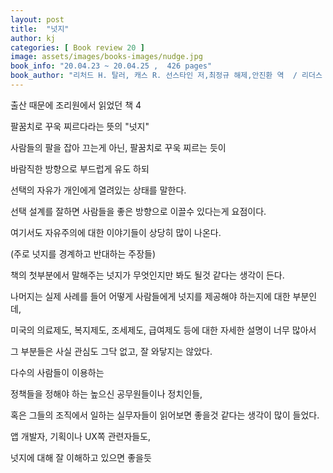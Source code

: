 ```yaml
---
layout: post
title:  "넛지"
author: kj
categories: [ Book review 20 ]
image: assets/images/books-images/nudge.jpg
book_info: "20.04.23 ~ 20.04.25 ,  426 pages"
book_author: "리처드 H. 탈러, 캐스 R. 선스타인 저,최정규 해제,안진환 역  / 리더스 북"
---
```

출산 때문에 조리원에서 읽었던 책 4

팔꿈치로 꾸욱 찌르다라는 뜻의 "넛지"

사람들의 팔을 잡아 끄는게 아닌, 팔꿈치로 꾸욱 찌르는 듯이

바람직한 방향으로 부드럽게 유도 하되

선택의 자유가 개인에게 열려있는 상태를 말한다.

선택 설계를 잘하면 사람들을 좋은 방향으로 이끌수 있다는게 요점이다.

여기서도 자유주의에 대한 이야기들이 상당히 많이 나온다.

(주로 넛지를 경계하고 반대하는 주장들)

책의 첫부분에서 말해주는 넛지가 무엇인지만 봐도 될것 같다는 생각이 든다.

나머지는 실제 사례를 들어 어떻게 사람들에게 넛지를 제공해야 하는지에 대한 부분인데,

미국의 의료제도, 복지제도, 조세제도, 급여제도 등에 대한 자세한 설명이 너무 많아서

그 부분들은 사실 관심도 그닥 없고, 잘 와닿지는 않았다.

다수의 사람들이 이용하는

정책들을 정해야 하는 높으신 공무원들이나 정치인들,

혹은 그들의 조직에서 일하는 실무자들이 읽어보면 좋을것 같다는 생각이 많이 들었다.

앱 개발자, 기획이나 UX쪽 관련자들도,

넛지에 대해 잘 이해하고 있으면 좋을듯
